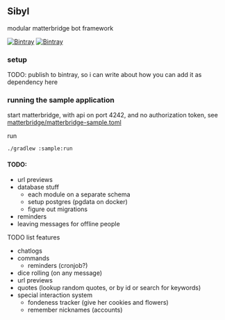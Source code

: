 ## Sibyl

modular matterbridge bot framework

[![Bintray](https://img.shields.io/bintray/v/nikkyai/github/sibyl?style=for-the-badge)](https://bintray.com/nikkyai/github/sibyl)
[![Bintray](https://img.shields.io/bintray/v/nikkyai/github/sibyl-dev?style=for-the-badge)](https://bintray.com/nikkyai/github/sibyl-dev)


### setup

TODO: publish to bintray, so i can write about how you can add it as dependency here

### running the sample application

start matterbridge, with api on port 4242, and no authorization token, see [matterbridge/matterbridge-sample.toml](./matterbridge/matterbridge-sample.toml)

run 
```bash
./gradlew :sample:run
```

#### TODO:

- url previews
- database stuff
  - each module on a separate schema
  - setup postgres (pgdata on docker)
  - figure out migrations
- reminders
- leaving messages for offline people


TODO list features

- chatlogs
- commands
  - reminders (cronjob?)
- dice rolling (on any message)
- url previews
- quotes (lookup random quotes, or by id or search for keywords)
- special interaction system
  - fondeness tracker (give her cookies and flowers)
  - remember nicknames (accounts)

